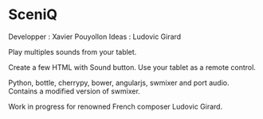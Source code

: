 SceniQ
======
Developper : Xavier Pouyollon
Ideas : Ludovic Girard

Play multiples sounds from your tablet.

Create a few HTML with Sound button. Use your tablet as a remote control.

Python, bottle, cherrypy, bower, angularjs, swmixer and port audio.
Contains a modified version of swmixer.

Work in progress for renowned French composer Ludovic Girard.